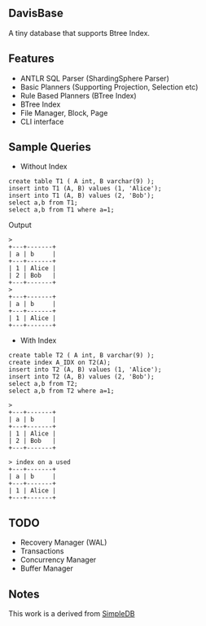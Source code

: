 ## DavisBase

A tiny database that supports Btree Index.

## Features

- ANTLR SQL Parser (ShardingSphere Parser)
- Basic Planners (Supporting Projection, Selection etc)
- Rule Based Planners (BTree Index)
- BTree Index
- File Manager, Block, Page
- CLI interface

## Sample Queries
- Without Index
```shell
create table T1 ( A int, B varchar(9) );
insert into T1 (A, B) values (1, 'Alice');
insert into T1 (A, B) values (2, 'Bob');
select a,b from T1;
select a,b from T1 where a=1;
```
Output
```shell
>
+---+-------+
| a | b     |
+---+-------+
| 1 | Alice |
| 2 | Bob   |
+---+-------+
>
+---+-------+
| a | b     |
+---+-------+
| 1 | Alice |
+---+-------+
```

- With Index
```shell
create table T2 ( A int, B varchar(9) );
create index A_IDX on T2(A);
insert into T2 (A, B) values (1, 'Alice');
insert into T2 (A, B) values (2, 'Bob');
select a,b from T2;
select a,b from T2 where a=1;
```

```shell
>
+---+-------+
| a | b     |
+---+-------+
| 1 | Alice |
| 2 | Bob   |
+---+-------+

> index on a used
+---+-------+
| a | b     |
+---+-------+
| 1 | Alice |
+---+-------+
```
## TODO

- Recovery Manager (WAL)
- Transactions
- Concurrency Manager
- Buffer Manager

## Notes

This work is a derived from [SimpleDB](http://cs.bc.edu/~sciore/simpledb/)